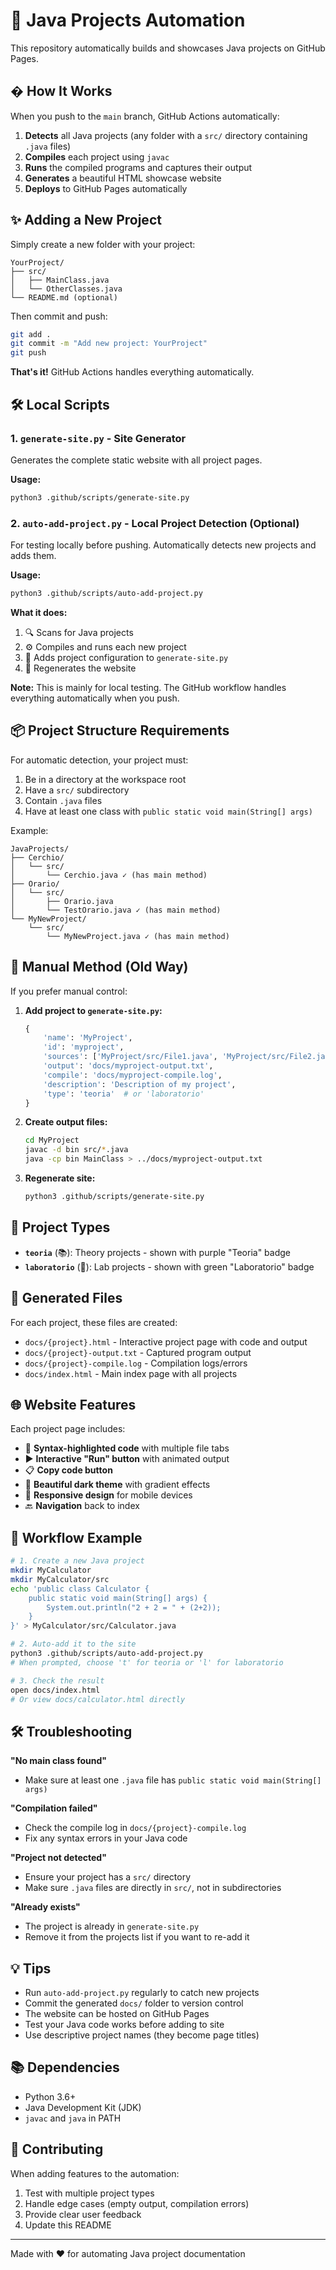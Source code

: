 # 🤖 Java Projects Automation

This repository automatically builds and showcases Java projects on GitHub Pages.

## � How It Works

When you push to the `main` branch, GitHub Actions automatically:

1. **Detects** all Java projects (any folder with a `src/` directory containing `.java` files)
2. **Compiles** each project using `javac`
3. **Runs** the compiled programs and captures their output
4. **Generates** a beautiful HTML showcase website
5. **Deploys** to GitHub Pages automatically

## ✨ Adding a New Project

Simply create a new folder with your project:

```
YourProject/
├── src/
│   ├── MainClass.java
│   └── OtherClasses.java
└── README.md (optional)
```

Then commit and push:
```bash
git add .
git commit -m "Add new project: YourProject"
git push
```

**That's it!** GitHub Actions handles everything automatically.

## 🛠️ Local Scripts

### 1. `generate-site.py` - Site Generator
Generates the complete static website with all project pages.

**Usage:**
```bash
python3 .github/scripts/generate-site.py
```

### 2. `auto-add-project.py` - Local Project Detection (Optional)
For testing locally before pushing. Automatically detects new projects and adds them.

**Usage:**
```bash
python3 .github/scripts/auto-add-project.py
```

**What it does:**
1. 🔍 Scans for Java projects
2. ⚙️ Compiles and runs each new project
3. 📝 Adds project configuration to `generate-site.py`
4. 🔄 Regenerates the website

**Note:** This is mainly for local testing. The GitHub workflow handles everything automatically when you push.

## 📦 Project Structure Requirements

For automatic detection, your project must:

1. Be in a directory at the workspace root
2. Have a `src/` subdirectory
3. Contain `.java` files
4. Have at least one class with `public static void main(String[] args)`

Example:
```
JavaProjects/
├── Cerchio/
│   └── src/
│       └── Cerchio.java ✓ (has main method)
├── Orario/
│   └── src/
│       ├── Orario.java
│       └── TestOrario.java ✓ (has main method)
└── MyNewProject/
    └── src/
        └── MyNewProject.java ✓ (has main method)
```

## 🔧 Manual Method (Old Way)

If you prefer manual control:

1. **Add project to `generate-site.py`:**
   ```python
   {
       'name': 'MyProject',
       'id': 'myproject',
       'sources': ['MyProject/src/File1.java', 'MyProject/src/File2.java'],
       'output': 'docs/myproject-output.txt',
       'compile': 'docs/myproject-compile.log',
       'description': 'Description of my project',
       'type': 'teoria'  # or 'laboratorio'
   }
   ```

2. **Create output files:**
   ```bash
   cd MyProject
   javac -d bin src/*.java
   java -cp bin MainClass > ../docs/myproject-output.txt
   ```

3. **Regenerate site:**
   ```bash
   python3 .github/scripts/generate-site.py
   ```

## 🎨 Project Types

- **`teoria`** (📚): Theory projects - shown with purple "Teoria" badge
- **`laboratorio`** (🔬): Lab projects - shown with green "Laboratorio" badge

## 📄 Generated Files

For each project, these files are created:

- `docs/{project}.html` - Interactive project page with code and output
- `docs/{project}-output.txt` - Captured program output
- `docs/{project}-compile.log` - Compilation logs/errors
- `docs/index.html` - Main index page with all projects

## 🌐 Website Features

Each project page includes:

- 📝 **Syntax-highlighted code** with multiple file tabs
- ▶️ **Interactive "Run" button** with animated output
- 📋 **Copy code button**
- 🎨 **Beautiful dark theme** with gradient effects
- 📱 **Responsive design** for mobile devices
- 🔙 **Navigation** back to index

## 🚀 Workflow Example

```bash
# 1. Create a new Java project
mkdir MyCalculator
mkdir MyCalculator/src
echo 'public class Calculator { 
    public static void main(String[] args) {
        System.out.println("2 + 2 = " + (2+2));
    }
}' > MyCalculator/src/Calculator.java

# 2. Auto-add it to the site
python3 .github/scripts/auto-add-project.py
# When prompted, choose 't' for teoria or 'l' for laboratorio

# 3. Check the result
open docs/index.html
# Or view docs/calculator.html directly
```

## 🛠️ Troubleshooting

**"No main class found"**
- Make sure at least one `.java` file has `public static void main(String[] args)`

**"Compilation failed"**
- Check the compile log in `docs/{project}-compile.log`
- Fix any syntax errors in your Java code

**"Project not detected"**
- Ensure your project has a `src/` directory
- Make sure `.java` files are directly in `src/`, not in subdirectories

**"Already exists"**
- The project is already in `generate-site.py`
- Remove it from the projects list if you want to re-add it

## 💡 Tips

- Run `auto-add-project.py` regularly to catch new projects
- Commit the generated `docs/` folder to version control
- The website can be hosted on GitHub Pages
- Test your Java code works before adding to site
- Use descriptive project names (they become page titles)

## 📚 Dependencies

- Python 3.6+
- Java Development Kit (JDK)
- `javac` and `java` in PATH

## 🤝 Contributing

When adding features to the automation:

1. Test with multiple project types
2. Handle edge cases (empty output, compilation errors)
3. Provide clear user feedback
4. Update this README

---

Made with ❤️ for automating Java project documentation
